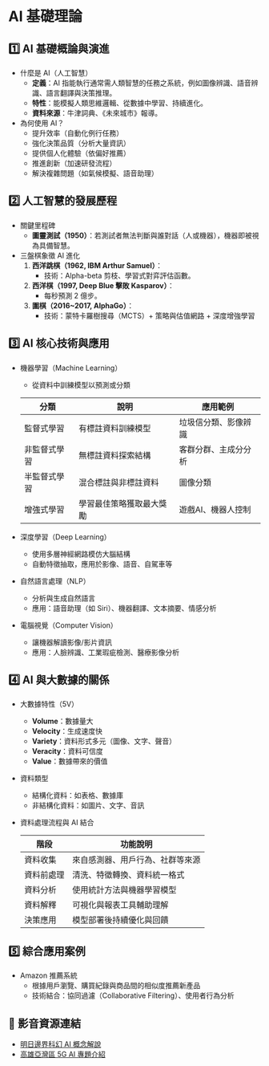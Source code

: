 # AI 基礎理論
## 1️⃣ AI 基礎概論與演進
- 什麼是 AI（人工智慧）
    - **定義**：AI 指能執行通常需人類智慧的任務之系統，例如圖像辨識、語音辨識、語言翻譯與決策推理。
    - **特性**：能模擬人類思維邏輯、從數據中學習、持續進化。
    - **資料來源**：牛津詞典、《未來城市》報導。
- 為何使用 AI？
    - 提升效率（自動化例行任務）
    - 強化決策品質（分析大量資訊）
    - 提供個人化體驗（依偏好推薦）
    - 推進創新（加速研發流程）
    - 解決複雜問題（如氣候模擬、語音助理）

## 2️⃣ 人工智慧的發展歷程
- 關鍵里程碑
    - **圖靈測試（1950）**：若測試者無法判斷與誰對話（人或機器），機器即被視為具備智慧。
- 三盤棋象徵 AI 進化
    1. **西洋跳棋（1962, IBM Arthur Samuel）**：
        - 技術：Alpha-beta 剪枝、學習式對弈評估函數。
    2. **西洋棋（1997, Deep Blue 擊敗 Kasparov）**：
        - 每秒預測 2 億步。
    3. **圍棋（2016~2017, AlphaGo）**：
        - 技術：蒙特卡羅樹搜尋（MCTS）+ 策略與估值網路 + 深度增強學習

## 3️⃣ AI 核心技術與應用
- 機器學習（Machine Learning）
    - 從資料中訓練模型以預測或分類
    
    | 分類 | 說明 | 應用範例 |
    | --- | --- | --- |
    | 監督式學習 | 有標註資料訓練模型 | 垃圾信分類、影像辨識 |
    | 非監督式學習 | 無標註資料探索結構 | 客群分群、主成分分析 |
    | 半監督式學習 | 混合標註與非標註資料 | 圖像分類 |
    | 增強式學習 | 學習最佳策略獲取最大獎勵 | 遊戲AI、機器人控制 |
- 深度學習（Deep Learning）
    - 使用多層神經網路模仿大腦結構
    - 自動特徵抽取，應用於影像、語音、自駕車等
- 自然語言處理（NLP）
    - 分析與生成自然語言
    - 應用：語音助理（如 Siri）、機器翻譯、文本摘要、情感分析
- 電腦視覺（Computer Vision）
    - 讓機器解讀影像/影片資訊
    - 應用：人臉辨識、工業瑕疵檢測、醫療影像分析

## 4️⃣ AI 與大數據的關係
- 大數據特性（5V）
    - **Volume**：數據量大
    - **Velocity**：生成速度快
    - **Variety**：資料形式多元（圖像、文字、聲音）
    - **Veracity**：資料可信度
    - **Value**：數據帶來的價值
- 資料類型
    - 結構化資料：如表格、數據庫
    - 非結構化資料：如圖片、文字、音訊
- 資料處理流程與 AI 結合
    
    | 階段 | 功能說明 |
    | --- | --- |
    | 資料收集 | 來自感測器、用戶行為、社群等來源 |
    | 資料前處理 | 清洗、特徵轉換、資料統一格式 |
    | 資料分析 | 使用統計方法與機器學習模型 |
    | 資料解釋 | 可視化與報表工具輔助理解 |
    | 決策應用 | 模型部署後持續優化與回饋 |

## 5️⃣ 綜合應用案例
- Amazon 推薦系統
    - 根據用戶瀏覽、購買紀錄與商品間的相似度推薦新產品
    - 技術結合：協同過濾（Collaborative Filtering）、使用者行為分析

## 🎥 影音資源連結
- [明日邊界科幻 AI 概念解說](https://www.youtube.com/watch?v=RANQIEz5gWg)
- [高雄亞灣區 5G AI 專題介紹](https://www.youtube.com/watch?v=HOesw6nAwIQ)
